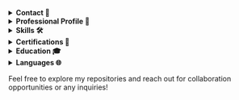 <details>
<summary><strong>Contact 📧</strong></summary>
<p>

#### 📧 **Contact**
- Email: johncomstock9716@gmail.com
- LinkedIn: [johnccomstock](https://www.linkedin.com/in/johnccomstock/)
- GitHub: [jocomst](https://github.com/jocomst)

</p>
</details>

<details>
<summary><strong>Professional Profile 💼</strong></summary>
<p>

#### 💼 **Professional Profile**
Experienced Information Security Professional with expertise in Third Party Risk Management and SSO integration. Proficient in Java, JavaScript, React, and Spring. Committed to driving innovative solutions and making data-informed decisions in dynamic environments.

</p>
</details>

<details>
<summary><strong>Skills 🛠</strong></summary>
<p>

#### 🛠 **Skills**
- **Programming Languages:** React, JavaScript, Java, C, Bash
- **DevOps and Cloud Solutions:** Jira, GitHub, AWS Lambda, AWS API Gateway, S3 Buckets, EC2, Serverless Architecture
- **Soft Skills:** Effective communication, adaptability, leadership, problem solving, self-management

</p>
</details>

<details>
<summary><strong>Certifications 📜</strong></summary>
<p>

#### 📜 **Certifications**
- Microsoft Certified: Azure Fundamentals, Feb 2022
- AWS Certified Cloud Practitioner, Oct 2022
- CompTIA Security+ ce Certification, Jul 2022

</p>
</details>

<details>
<summary><strong>Education 🎓</strong></summary>
<p>

#### 🎓 **Education**
- Bachelor of Science in Economics | Bachelor of Arts in Spanish, University of North Carolina at Charlotte, Cum Laude Graduate, May 2019

</p>
</details>

<details>
<summary><strong>Languages 🌐</strong></summary>
<p>

#### 🌐 **Languages**
- Spanish: Proficient in spoken language, adept in practical, social, and professional discussions.
- Portuguese: Understands routine social needs and basic job requirements.

</p>
</details>

Feel free to explore my repositories and reach out for collaboration opportunities or any inquiries!
